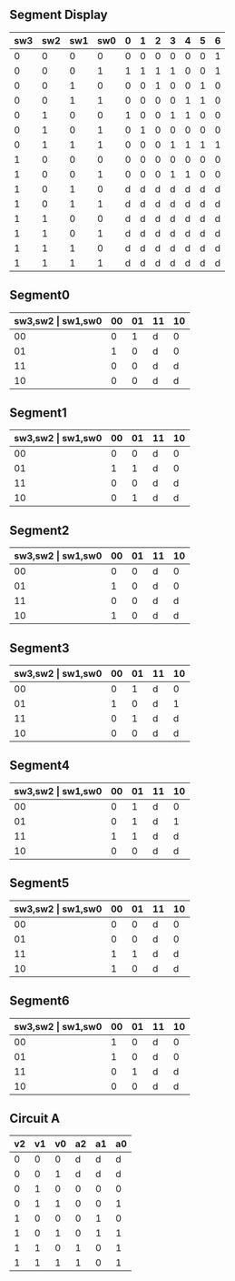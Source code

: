 <!-- SPDX-License-Identifier: zlib-acknowledgement -->

## Segment Display
| sw3 | sw2 | sw1 | sw0 | 0 | 1 | 2 | 3 | 4 | 5 | 6 |
|-----|-----|-----|-----|---|---|---|---|---|---|---|
| 0   | 0   | 0   | 0   | 0 | 0 | 0 | 0 | 0 | 0 | 1 |
| 0   | 0   | 0   | 1   | 1 | 1 | 1 | 1 | 0 | 0 | 1 |
| 0   | 0   | 1   | 0   | 0 | 0 | 1 | 0 | 0 | 1 | 0 |
| 0   | 0   | 1   | 1   | 0 | 0 | 0 | 0 | 1 | 1 | 0 |
| 0   | 1   | 0   | 0   | 1 | 0 | 0 | 1 | 1 | 0 | 0 |
| 0   | 1   | 0   | 1   | 0 | 1 | 0 | 0 | 0 | 0 | 0 |
| 0   | 1   | 1   | 1   | 0 | 0 | 0 | 1 | 1 | 1 | 1 |
| 1   | 0   | 0   | 0   | 0 | 0 | 0 | 0 | 0 | 0 | 0 |
| 1   | 0   | 0   | 1   | 0 | 0 | 0 | 1 | 1 | 0 | 0 |
| 1   | 0   | 1   | 0   | d | d | d | d | d | d | d |
| 1   | 0   | 1   | 1   | d | d | d | d | d | d | d |
| 1   | 1   | 0   | 0   | d | d | d | d | d | d | d |
| 1   | 1   | 0   | 1   | d | d | d | d | d | d | d |
| 1   | 1   | 1   | 0   | d | d | d | d | d | d | d |
| 1   | 1   | 1   | 1   | d | d | d | d | d | d | d |

## Segment0
| sw3,sw2 \| sw1,sw0 | 00 | 01 | 11 | 10 |
|--------------------|----|----|----|----|
| 00                 | 0  | 1  | d  | 0  |
| 01                 | 1  | 0  | d  | 0  |
| 11                 | 0  | 0  | d  | d  |
| 10                 | 0  | 0  | d  | d  |

## Segment1
| sw3,sw2 \| sw1,sw0 | 00 | 01 | 11 | 10 |
|--------------------|----|----|----|----|
| 00                 | 0  | 0  | d  | 0  |
| 01                 | 1  | 1  | d  | 0  |
| 11                 | 0  | 0  | d  | d  |
| 10                 | 0  | 1  | d  | d  |

## Segment2
| sw3,sw2 \| sw1,sw0 | 00 | 01 | 11 | 10 |
|--------------------|----|----|----|----|
| 00                 | 0  | 0  | d  | 0  |
| 01                 | 1  | 0  | d  | 0  |
| 11                 | 0  | 0  | d  | d  |
| 10                 | 1  | 0  | d  | d  |

## Segment3
| sw3,sw2 \| sw1,sw0 | 00 | 01 | 11 | 10 |
|--------------------|----|----|----|----|
| 00                 | 0  | 1  | d  | 0  |
| 01                 | 1  | 0  | d  | 1  |
| 11                 | 0  | 1  | d  | d  |
| 10                 | 0  | 0  | d  | d  |

## Segment4
| sw3,sw2 \| sw1,sw0 | 00 | 01 | 11 | 10 |
|--------------------|----|----|----|----|
| 00                 | 0  | 1  | d  | 0  |
| 01                 | 0  | 1  | d  | 1  |
| 11                 | 1  | 1  | d  | d  |
| 10                 | 0  | 0  | d  | d  |

## Segment5
| sw3,sw2 \| sw1,sw0 | 00 | 01 | 11 | 10 |
|--------------------|----|----|----|----|
| 00                 | 0  | 0  | d  | 0  |
| 01                 | 0  | 0  | d  | 0  |
| 11                 | 1  | 1  | d  | d  |
| 10                 | 1  | 0  | d  | d  |

## Segment6
| sw3,sw2 \| sw1,sw0 | 00 | 01 | 11 | 10 |
|--------------------|----|----|----|----|
| 00                 | 1  | 0  | d  | 0  |
| 01                 | 1  | 0  | d  | 0  |
| 11                 | 0  | 1  | d  | d  |
| 10                 | 0  | 0  | d  | d  |






## Circuit A
| v2 | v1 | v0 | a2 | a1 | a0 |
|----|----|----|----|----|----|
| 0  | 0  | 0  | d  | d  | d  |
| 0  | 0  | 1  | d  | d  | d  |
| 0  | 1  | 0  | 0  | 0  | 0  |
| 0  | 1  | 1  | 0  | 0  | 1  |
| 1  | 0  | 0  | 0  | 1  | 0  |
| 1  | 0  | 1  | 0  | 1  | 1  |
| 1  | 1  | 0  | 1  | 0  | 1  |
| 1  | 1  | 1  | 1  | 0  | 1  |
